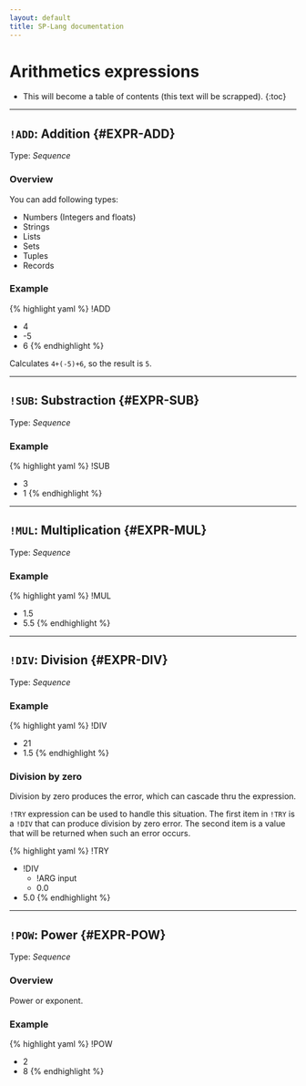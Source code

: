 ```yaml
---
layout: default
title: SP-Lang documentation
---
```


# Arithmetics expressions

* This will become a table of contents (this text will be scrapped).
{:toc}

---

## `!ADD`: Addition {#EXPR-ADD}

Type: _Sequence_

### Overview

You can add following types:

 * Numbers (Integers and floats)
 * Strings
 * Lists
 * Sets
 * Tuples
 * Records


### Example

{% highlight yaml %}
!ADD
- 4
- -5
- 6
{% endhighlight %}

Calculates `4+(-5)+6`, so the result is `5`.

---

## `!SUB`: Substraction {#EXPR-SUB}

Type: _Sequence_

### Example

{% highlight yaml %}
!SUB
- 3
- 1
{% endhighlight %}

---


## `!MUL`: Multiplication {#EXPR-MUL}

Type: _Sequence_

### Example

{% highlight yaml %}
!MUL
- 1.5
- 5.5
{% endhighlight %}

---


## `!DIV`: Division {#EXPR-DIV}

Type: _Sequence_

### Example

{% highlight yaml %}
!DIV
- 21
- 1.5
{% endhighlight %}


### Division by zero

Division by zero produces the error, which can cascade thru the expression.

`!TRY` expression can be used to handle this situation.
The first item in `!TRY` is a `!DIV` that can produce division by zero error.
The second item is a value that will be returned when such an error occurs.

{% highlight yaml %}
!TRY
- !DIV
  - !ARG input
  - 0.0
- 5.0
{% endhighlight %}

---


## `!POW`: Power {#EXPR-POW}

Type: _Sequence_

### Overview

Power or exponent.

### Example

{% highlight yaml %}
!POW
- 2
- 8
{% endhighlight %}
